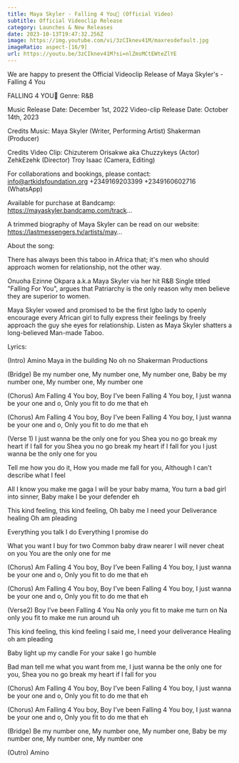 ```yaml
---
title: Maya Skyler - Falling 4 You💖 (Official Video)
subtitle: Official Videoclip Release
category: Launches & New Releases
date: 2023-10-13T19:47:32.256Z
image: https://img.youtube.com/vi/3zCIknev41M/maxresdefault.jpg
imageRatio: aspect-[16/9]
url: https://youtu.be/3zCIknev41M?si=nlZmsMCtEWteZlYE
---
```

We are happy to present the Official Videoclip Release of Maya Skyler's - Falling 4 You

FALLING 4 YOU💖
Genre: R&B

Music Release Date: December 1st, 2022
Video-clip Release Date: October 14th, 2023

Credits Music:
Maya Skyler (Writer, Performing Artist)
Shakerman (Producer)

Credits Video Clip:
Chizuterem Orisakwe aka Chuzzykeys (Actor)
ZehkEzehk (Director)
Troy Isaac (Camera, Editing)

For collaborations and bookings, please contact:
info@artkidsfoundation.org
+2349169203399
+2349160602716 (WhatsApp)

Available for purchase at Bandcamp:
https://mayaskyler.bandcamp.com/track...

A trimmed biography of Maya Skyler can be read on our website:
https://lastmessengers.tv/artists/may...

About the song:

There has always been this taboo in Africa that; it's men who should approach women for relationship, not the other way.

Onuoha Ezinne Okpara a.k.a Maya Skyler via her hit R&B Single titled "Falling For You", argues that Patriarchy is the only reason why men believe they are superior to women.

Maya Skyler vowed and promised to be the first Igbo lady to openly encourage every African girl to fully express their feelings by freely approach the guy she eyes for relationship.
Listen as Maya Skyler shatters a long-believed Man-made Taboo.

Lyrics:

(Intro)
Amino
Maya in the building
No oh no
Shakerman Productions

(Bridge)
Be my number one,
My number one,
My number one,
Baby be my number one,
My number one,
My number one

(Chorus)
Am Falling 4 You boy,
Boy I’ve been Falling 4 You boy,
I just wanna be your one and o,
Only you fit to do me that eh

(Chorus)
Am Falling 4 You boy,
Boy I’ve been Falling 4 You boy,
I just wanna be your one and o,
Only you fit to do me that eh

(Verse 1)
I just wanna be the only one for you
Shea you no go break my heart if I fall for you
Shea you no go break my heart if I fall for you
I just wanna be the only one for you

Tell me how you do it,
How you made me fall for you,
Although I can't describe what I feel

All I know you make me gaga
I will be your baby mama,
You turn a bad girl into sinner,
Baby make I be your defender eh

This kind feeling, this kind feeling,
Oh baby me I need your
Deliverance healing
Oh am pleading

Everything you talk I do
Everything I promise do

What you want I buy for two
Common baby draw nearer
I will never cheat on you
You are the only one for me

(Chorus)
Am Falling 4 You boy,
Boy I’ve been Falling 4 You boy,
I just wanna be your one and o,
Only you fit to do me that eh

(Chorus)
Am Falling 4 You boy,
Boy I’ve been Falling 4 You boy,
I just wanna be your one and o,
Only you fit to do me that eh

(Verse2)
Boy I’ve been Falling 4 You
Na only you fit to make me turn on
Na only you fit to make me run around uh

This kind feeling, this kind feeling
I said me, I need your deliverance
Healing oh am pleading

Baby light up my candle
For your sake I go humble

Bad man tell me what you want from me,
I just wanna be the only one for you,
Shea you no go break my heart if I fall for you

(Chorus)
Am Falling 4 You boy,
Boy I’ve been Falling 4 You boy,
I just wanna be your one and o,
Only you fit to do me that eh

(Chorus)
Am Falling 4 You boy,
Boy I’ve been Falling 4 You boy,
I just wanna be your one and o,
Only you fit to do me that eh

(Bridge)
Be my number one,
My number one,
My number one,
Baby be my number one,
My number one,
My number one

(Outro)
Amino